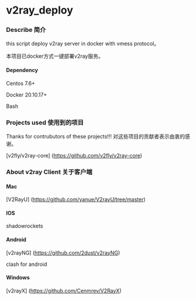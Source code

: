 # v2ray_deploy

### Describe 简介

this script deploy v2ray server in docker with vmess protocol。

本项目已docker方式一键部署v2ray服务。

#### Dependency

Centos 7.6+

Docker 20.10.17+

Bash

### Projects used 使用到的项目

Thanks for contrubutors of these projects!!! 对这些项目的贡献者表示由衷的感谢。

[v2fly/v2ray-core] (https://github.com/v2fly/v2ray-core)


### About v2ray Client 关于客户端

#### Mac

[V2RayU] (https://github.com/yanue/V2rayU/tree/master)

#### IOS

shadowrockets

#### Android

[v2rayNG] (https://github.com/2dust/v2rayNG)

clash for android

#### Windows

[v2rayX] (https://github.com/Cenmrev/V2RayX)
